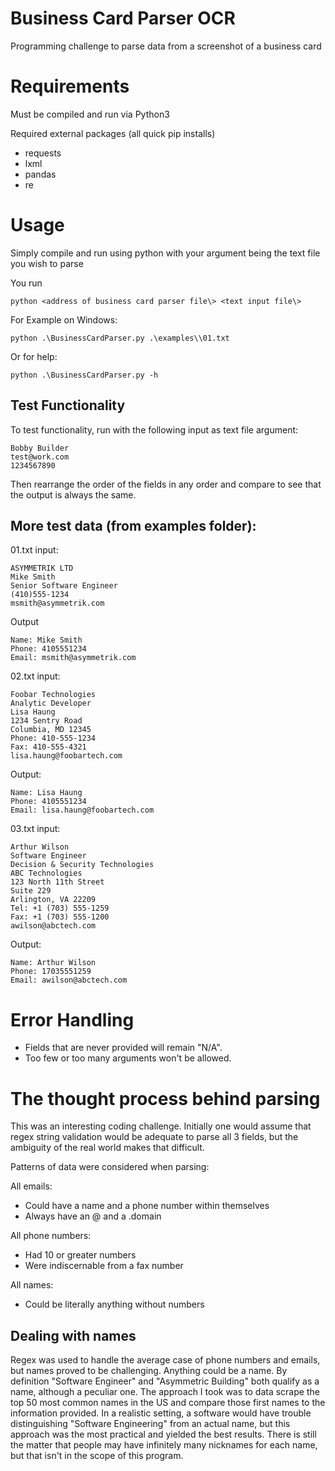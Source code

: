 # Business Card Parser OCR
Programming challenge to parse data from a screenshot of a business card

# Requirements
Must be compiled and run via Python3

Required external packages (all quick pip installs)
* requests
* lxml
* pandas
* re

# Usage
Simply compile and run using python with your argument being the text file you wish to parse

You run 
    
    python <address of business card parser file\> <text input file\>

For Example on Windows: 
    
    python .\BusinessCardParser.py .\examples\\01.txt 

Or for help:

    python .\BusinessCardParser.py -h
## Test Functionality
To test functionality, run with the following input as text file argument:

    Bobby Builder
    test@work.com
    1234567890

Then rearrange the order of the fields in any order and compare to see that the output is always the same.

## More test data (from examples folder):

01.txt input:

    ASYMMETRIK LTD
    Mike Smith
    Senior Software Engineer
    (410)555-1234
    msmith@asymmetrik.com

Output

    Name: Mike Smith
    Phone: 4105551234
    Email: msmith@asymmetrik.com


02.txt input: 

    Foobar Technologies
    Analytic Developer
    Lisa Haung
    1234 Sentry Road
    Columbia, MD 12345
    Phone: 410-555-1234
    Fax: 410-555-4321
    lisa.haung@foobartech.com

Output: 

    Name: Lisa Haung
    Phone: 4105551234
    Email: lisa.haung@foobartech.com

03.txt input:

    Arthur Wilson
    Software Engineer
    Decision & Security Technologies
    ABC Technologies
    123 North 11th Street
    Suite 229
    Arlington, VA 22209
    Tel: +1 (703) 555-1259
    Fax: +1 (703) 555-1200
    awilson@abctech.com

Output:

    Name: Arthur Wilson
    Phone: 17035551259
    Email: awilson@abctech.com



# Error Handling
* Fields that are never provided will remain "N/A". 
* Too few or too many arguments won't be allowed.

# The thought process behind parsing
This was an interesting coding challenge. Initially one would assume that regex string validation would be adequate to parse all 3 fields, but the ambiguity of the real world makes that difficult. 

Patterns of data were considered when parsing:

All emails:
* Could have a name and a phone number within themselves
* Always have an @ and a .domain

All phone numbers:
* Had 10 or greater numbers
* Were indiscernable from a fax number

All names:
* Could be literally anything without numbers

## Dealing with names
Regex was used to handle the average case of phone numbers and emails, but names proved to be challenging. Anything could be a name. By definition "Software Engineer" and "Asymmetric Building" both qualify as a name, although a peculiar one. The approach I took was to data scrape the top 50 most common names in the US and compare those first names to the information provided. In a realistic setting, a software would have trouble distinguishing "Software Engineering" from an actual name, but this approach was the most practical and yielded the best results. There is still the matter that people may have infinitely many nicknames for each name, but that isn't in the scope of this program.
